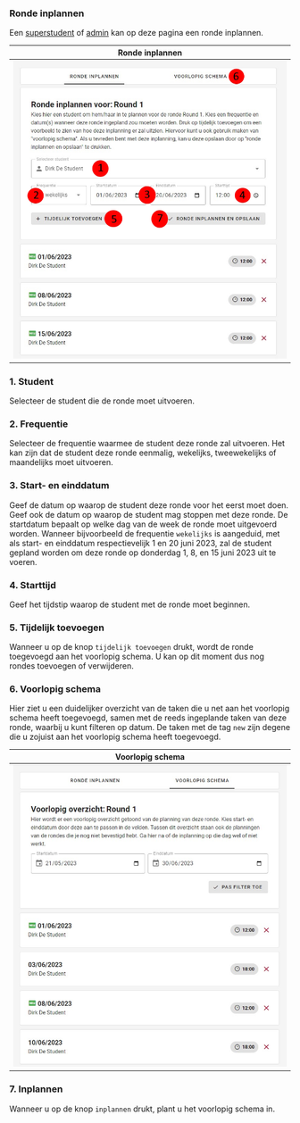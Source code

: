 ### Ronde inplannen
Een [superstudent](../../users/superstudent.md) of [admin](../../users/admin.md) kan op deze pagina een ronde inplannen.

|            Ronde inplannen             |
|:--------------------------------------:|
| ![](../../assets/schedule_round_1.jpg) |

### 1. Student
Selecteer de student die de ronde moet uitvoeren.

### 2. Frequentie
Selecteer de frequentie waarmee de student deze ronde zal uitvoeren.
Het kan zijn dat de student deze ronde eenmalig, wekelijks, tweewekelijks of maandelijks moet uitvoeren.

### 3. Start- en einddatum
Geef de datum op waarop de student deze ronde voor het eerst moet doen.
Geef ook de datum op waarop de student mag stoppen met deze ronde.
De startdatum bepaalt op welke dag van de week de ronde moet uitgevoerd worden.
Wanneer bijvoorbeeld de frequentie ``wekelijks`` is aangeduid, met als start- en einddatum
respectievelijk 1 en 20 juni 2023, zal de student gepland worden om deze ronde op donderdag 1, 8, en 15 juni 2023 uit te voeren.

### 4. Starttijd
Geef het tijdstip waarop de student met de ronde moet beginnen.

### 5. Tijdelijk toevoegen
Wanneer u op de knop ``tijdelijk toevoegen`` drukt, wordt de ronde toegevoegd aan het voorlopig schema.
U kan op dit moment dus nog rondes toevoegen of verwijderen.

### 6. Voorlopig schema
Hier ziet u een duidelijker overzicht van de taken die u net aan het voorlopig schema heeft toegevoegd,
samen met de reeds ingeplande taken van deze ronde,
waarbij u kunt filteren op datum.
De taken met de tag ``new`` zijn degene die u zojuist aan het voorlopig schema heeft toegevoegd.

|            Voorlopig schema            |
|:--------------------------------------:|
| ![](../../assets/schedule_round_2.jpg) |


### 7. Inplannen
Wanneer u op de knop ``inplannen`` drukt, plant u het voorlopig schema in.
